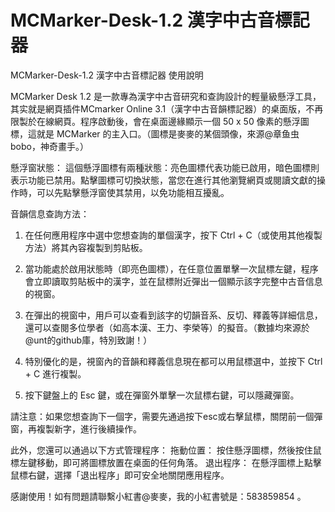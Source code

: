 # MCMarker-Desk-1.2 漢字中古音標記器

MCMarker-Desk-1.2 漢字中古音標記器 使用說明

MCMarker Desk 1.2 是一款專為漢字中古音研究和查詢設計的輕量級懸浮工具，其实就是網頁插件MCmarker Online 3.1（漢字中古音韻標記器）的桌面版，不再限製於在線網頁。程序啟動後，會在桌面邊緣顯示一個 50 x 50 像素的懸浮圖標，這就是 MCMarker 的主入口。（圖標是麥麥的某個頭像，來源@章鱼虫bobo，神奇畫手。）

懸浮窗狀態：
這個懸浮圖標有兩種狀態：亮色圖標代表功能已啟用，暗色圖標則表示功能已禁用。點擊圖標可切換狀態，當您在進行其他瀏覽網頁或閱讀文獻的操作時，可以先點擊懸浮窗使其禁用，以免功能相互擾亂。

音韻信息查詢方法：
1. 在任何應用程序中選中您想查詢的單個漢字，按下 Ctrl + C（或使用其他複製方法）將其內容複製到剪貼板。
2. 當功能處於啟用狀態時（即亮色圖標），在任意位置單擊一次鼠標左鍵，程序會立即讀取剪貼板中的漢字，並在鼠標附近彈出一個顯示該字完整中古音信息的視窗。
3. 在彈出的視窗中，用戶可以查看到該字的切韻音系、反切、釋義等詳細信息，還可以查閱多位學者（如高本漢、王力、李榮等）的擬音。（數據均來源於@unt的github庫，特別致謝！）

4. 特別優化的是，視窗內的音韻和釋義信息現在都可以用鼠標選中，並按下 Ctrl + C 進行複製。

5. 按下鍵盤上的 Esc 鍵，或在彈窗外單擊一次鼠標右鍵，可以隱藏彈窗。

請注意：如果您想查詢下一個字，需要先通過按下esc或右擊鼠標，關閉前一個彈窗，再複製新字，進行後續操作。

此外，您還可以通過以下方式管理程序：
 拖動位置： 按住懸浮圖標，然後按住鼠標左鍵移動，即可將圖標放置在桌面的任何角落。
 退出程序： 在懸浮圖標上點擊鼠標右鍵，選擇「退出程序」即可安全地關閉應用程序。

感謝使用！如有問題請聯繫小紅書@麥麥，我的小紅書號是：583859854 。
